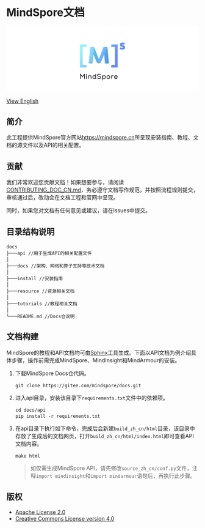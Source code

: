 ﻿# MindSpore文档

![MindSpore Logo](resource/MindSpore-logo.png)

[View English](./README.md)

## 简介

此工程提供MindSpore官方网站<https://mindspore.cn>所呈现安装指南、教程、文档的源文件以及API的相关配置。

## 贡献

我们非常欢迎您贡献文档！如果想要参与，请阅读[CONTRIBUTING_DOC_CN.md](./CONTRIBUTING_DOC_CN.md)，务必遵守文档写作规范，并按照流程规则提交，审核通过后，改动会在文档工程和官网中呈现。

同时，如果您对文档有任何意见或建议，请在Issues中提交。

## 目录结构说明

```
docs
├───api //用于生成API的相关配置文件
│
├───docs //架构、网络和算子支持等技术文档
│      
├───install //安装指南
│      
├───resource //资源相关文档
│      
├───tutorials //教程相关文档
│      
└───README.md //Docs仓说明
```

## 文档构建

MindSpore的教程和API文档均可由[Sphinx](https://www.sphinx-doc.org/en/master/)工具生成。下面以API文档为例介绍具体步骤，操作前需完成MindSpore、MindInsight和MindArmour的安装。

1. 下载MindSpore Docs仓代码。
   ```shell
   git clone https://gitee.com/mindspore/docs.git
   ```
2. 进入api目录，安装该目录下`requirements.txt`文件中的依赖项。
   ```shell
   cd docs/api
   pip install -r requirements.txt
   ```
3. 在api目录下执行如下命令，完成后会新建`build_zh_cn/html`目录，该目录中存放了生成后的文档网页，打开`build_zh_cn/html/index.html`即可查看API文档内容。
   ```
   make html
   ```
   > 如仅需生成MindSpore API，请先修改`source_zh_cn/conf.py`文件，注释`import mindinsight`和`import mindarmour`语句后，再执行此步骤。 

## 版权

- [Apache License 2.0](LICENSE)
- [Creative Commons License version 4.0](LICENSE-CC-BY-4.0)
